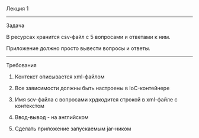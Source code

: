 Лекция 1

***

Задача

В ресурсах хранится csv-файл с 5 вопросами и ответами к ним.

Приложение должно просто вывести вопросы и ответы.

***

Требования

1. Контекст описывается xml-файлом

2. Все зависимости должны быть настроены в IoC-контейнере

3. Имя scv-файла с вопросами хрдкодится строкой в xml-файле с контекстом

4. Ввод-вывод - на английском

5. Сделать приложение запускаемым jar-ником
